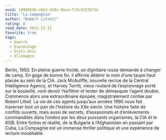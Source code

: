 ```yaml
---
uuid: 18988636-c0e3-420c-8eca-f13c4157573e
title: "La compagnie"
author: "Robert Littell"
rating: 8
read_date: 2022-12-11
favorite: true
tags:
  - Guerre
  - Espionnage
  - Etats-Unis
  - Allemagne
---
```


Berlin, 1950. En pleine guerre froide, un dignitaire russe demande à changer de camp. En gage de bonne foi, il affirme détenir le nom d’une taupe haut placée au sein de la CIA. Jack McAuliffe, nouvelle recrue de la Central Intelligence Agency, et Harvey Torriti, vieux routard de l’espionnage porté sur la bouteille, vont devoir l’exfiltrer et tenter de démasquer l’agent double. Commence alors une extraordinaire épopée, magistralement contée par Robert Littell. La vie de ces agents jusqu’aux années 1990 nous fait traverser tout un pan de l’histoire du XXe siècle. Une histoire faite de conflits ouverts, mais aussi de secrets, d’assassinats et d’enlèvements commandités dans l’ombre par les deux puissants organismes, la CIA et le KGB. Entre fiction et réalité, de la Bulgarie à l’Afghanistan en passant par Cuba, La Compagnie est un immense thriller politique et une expérience de lecture inoubliable.